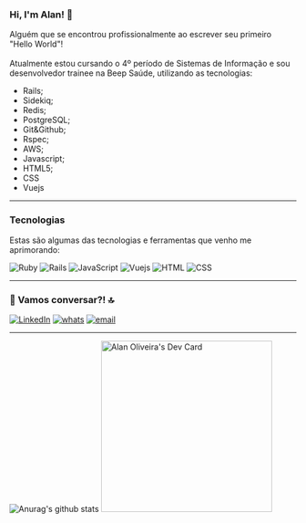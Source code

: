 ### Hi, I'm Alan! 👋

<!--
**AlanCJO/AlanCJO** is a ✨ _special_ ✨ repository because its `README.md` (this file) appears on your GitHub profile.

Here are some ideas to get you started:

- 🔭 I’m currently working on ...
- 🌱 I’m currently learning ...
- 👯 I’m looking to collaborate on ...
- 🤔 I’m looking for help with ...
- 💬 Ask me about ...
- 📫 How to reach me: ...
- 😄 Pronouns: ...
- ⚡ Fun fact: ...
-->

<p>Alguém que se encontrou profissionalmente ao escrever seu primeiro "Hello World"! </br> </br> Atualmente estou cursando o 4º período de Sistemas de Informação e sou desenvolvedor trainee na Beep Saúde, utilizando as tecnologias: 

- Rails;
- Sidekiq;
- Redis;
- PostgreSQL;
- Git&Github;
- Rspec;
- AWS;
- Javascript;
- HTML5;
- CSS 
- Vuejs
</p>

<hr>

### Tecnologias
<p> Estas são algumas das tecnologias e ferramentas que venho me aprimorando:</p>

<span> 
<img alt="Ruby" src="https://img.shields.io/badge/ruby-%23CC342D.svg?&style=for-the-badge&logo=ruby&logoColor=white"/>
<img alt="Rails" src="https://img.shields.io/badge/rails-%23CC0000.svg?&style=for-the-badge&logo=ruby-on-rails&logoColor=white"/>
<img src="https://img.shields.io/badge/JavaScript-F7DF1E?style=for-the-badge&logo=javascript&logoColor=black" alt="JavaScript"/>
<img src="https://img.shields.io/badge/vuejs-%2335495e.svg?style=for-the-badge&logo=vuedotjs&logoColor=%234FC08D" alt="Vuejs"/>
<img src="https://img.shields.io/badge/HTML5-E34F26?style=for-the-badge&logo=html5&logoColor=white" alt="HTML"/>
<img src="https://img.shields.io/badge/CSS3-1572B6?style=for-the-badge&logo=css3&logoColor=white" alt="CSS"/>
</span>


<hr>

### 📱 Vamos conversar?! 🔝

<span>
<a href="https://www.linkedin.com/in/alancjo/"><img src="https://img.shields.io/badge/LinkedIn-0077B5?style=for-the-badge&logo=linkedin&logoColor=white" alt="LinkedIn"/></a>
  <a href="https://api.whatsapp.com/send?phone=+55024988319362"><img src="https://img.shields.io/badge/WhatsApp-25D366?style=for-the-badge&logo=whatsapp&logoColor=white" alt="whats"/></a>
  <a href="mailto:alancjobm@gmail.com"><img src="https://img.shields.io/badge/Gmail-D14836?style=for-the-badge&logo=gmail&logoColor=white" alt="email"/></a>

</span>

<hr>


![Anurag's github stats](https://github-readme-stats.vercel.app/api?username=alancjo&show_icons=true&theme=dracula)
<a href="https://app.daily.dev/AlanCJO"><img src="https://api.daily.dev/devcards/b9b8fa211b1844f09cf6f53fdd348e7f.png?r=dyf" width="300" alt="Alan Oliveira's Dev Card"/></a>

<!-- [![Top Langs](https://github-readme-stats.vercel.app/api/top-langs/?username=alancjo&langs_count=4)](https://github.com/anuraghazra/github-readme-stats) -->
